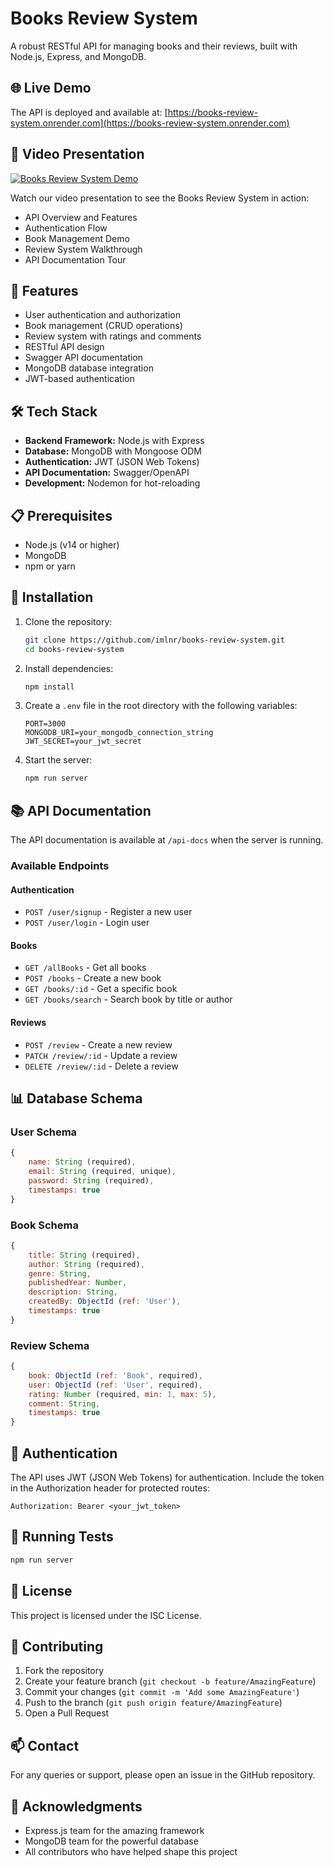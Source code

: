 # Books Review System

A robust RESTful API for managing books and their reviews, built with Node.js, Express, and MongoDB.

## 🌐 Live Demo

The API is deployed and available at: [https://books-review-system.onrender.com](https://books-review-system.onrender.com)

## 🎥 Video Presentation

[![Books Review System Demo](https://img.youtube.com/vi/VIDEO_ID/0.jpg)](https://www.youtube.com/watch?v=VIDEO_ID)

Watch our video presentation to see the Books Review System in action:
- API Overview and Features
- Authentication Flow
- Book Management Demo
- Review System Walkthrough
- API Documentation Tour

## 🚀 Features

- User authentication and authorization
- Book management (CRUD operations)
- Review system with ratings and comments
- RESTful API design
- Swagger API documentation
- MongoDB database integration
- JWT-based authentication

## 🛠️ Tech Stack

- **Backend Framework:** Node.js with Express
- **Database:** MongoDB with Mongoose ODM
- **Authentication:** JWT (JSON Web Tokens)
- **API Documentation:** Swagger/OpenAPI
- **Development:** Nodemon for hot-reloading

## 📋 Prerequisites

- Node.js (v14 or higher)
- MongoDB
- npm or yarn

## 🔧 Installation

1. Clone the repository:
   ```bash
   git clone https://github.com/imlnr/books-review-system.git
   cd books-review-system
   ```

2. Install dependencies:
   ```bash
   npm install
   ```

3. Create a `.env` file in the root directory with the following variables:
   ```
   PORT=3000
   MONGODB_URI=your_mongodb_connection_string
   JWT_SECRET=your_jwt_secret
   ```

4. Start the server:
   ```bash
   npm run server
   ```

## 📚 API Documentation

The API documentation is available at `/api-docs` when the server is running.

### Available Endpoints

#### Authentication
- `POST /user/signup` - Register a new user
- `POST /user/login` - Login user

#### Books
- `GET /allBooks` - Get all books
- `POST /books` - Create a new book
- `GET /books/:id` - Get a specific book
- `GET /books/search` - Search book by title or author

#### Reviews
- `POST /review` - Create a new review
- `PATCH /review/:id` - Update a review
- `DELETE /review/:id` - Delete a review

## 📊 Database Schema

### User Schema
```javascript
{
    name: String (required),
    email: String (required, unique),
    password: String (required),
    timestamps: true
}
```

### Book Schema
```javascript
{
    title: String (required),
    author: String (required),
    genre: String,
    publishedYear: Number,
    description: String,
    createdBy: ObjectId (ref: 'User'),
    timestamps: true
}
```

### Review Schema
```javascript
{
    book: ObjectId (ref: 'Book', required),
    user: ObjectId (ref: 'User', required),
    rating: Number (required, min: 1, max: 5),
    comment: String,
    timestamps: true
}
```

## 🔐 Authentication

The API uses JWT (JSON Web Tokens) for authentication. Include the token in the Authorization header for protected routes:

```
Authorization: Bearer <your_jwt_token>
```

## 🧪 Running Tests

```bash
npm run server
```

## 📝 License

This project is licensed under the ISC License.

## 👥 Contributing

1. Fork the repository
2. Create your feature branch (`git checkout -b feature/AmazingFeature`)
3. Commit your changes (`git commit -m 'Add some AmazingFeature'`)
4. Push to the branch (`git push origin feature/AmazingFeature`)
5. Open a Pull Request

## 📫 Contact

For any queries or support, please open an issue in the GitHub repository.

## 🙏 Acknowledgments

- Express.js team for the amazing framework
- MongoDB team for the powerful database
- All contributors who have helped shape this project
